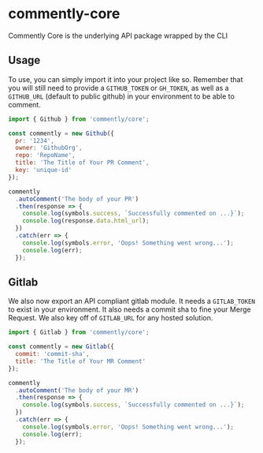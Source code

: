 # commently-core

Commently Core is the underlying API package wrapped by the CLI

## Usage

To use, you can simply import it into your project like so. Remember that you will still need to provide a `GITHUB_TOKEN` or `GH_TOKEN`, as well as a `GITHUB_URL` (default to public github) in your environment to be able to comment.

```javascript
import { Github } from 'commently/core';

const commently = new Github({
  pr: '1234',
  owner: 'GithubOrg',
  repo: 'RepoName',
  title: 'The Title of Your PR Comment',
  key: 'unique-id'
});

commently
  .autoComment('The body of your PR')
  .then(response => {
    console.log(symbols.success, `Successfully commented on ...}`);
    console.log(response.data.html_url);
  })
  .catch(err => {
    console.log(symbols.error, 'Oops! Something went wrong...');
    console.log(err);
  });
```

## Gitlab

We also now export an API compliant gitlab module. It needs a `GITLAB_TOKEN` to exist in your environment. It also needs a commit sha to fine your Merge Request. We also key off of `GITLAB_URL` for any hosted solution.

```javascript
import { Gitlab } from 'commently/core';

const commently = new Gitlab({
  commit: 'commit-sha',
  title: 'The Title of Your MR Comment'
});

commently
  .autoComment('The body of your MR')
  .then(response => {
    console.log(symbols.success, `Successfully commented on ...}`);
  })
  .catch(err => {
    console.log(symbols.error, 'Oops! Something went wrong...');
    console.log(err);
  });
```
